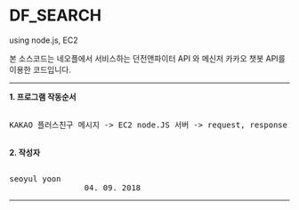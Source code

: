 # DF_SEARCH
using node.js, EC2

본 소스코드는 네오플에서 서비스하는 던전앤파이터 API 와 메신저 카카오 챗봇 API를 이용한 코드입니다.
</br> 
***
<b>1. 프로그램 작동순서</b>
<pre> 
KAKAO 플러스친구 메시지 -> EC2 node.JS 서버 -> request, response -> 카카오 서버

</pre>


<b>2. 작성자</b>
<pre> 
seoyul yoon
                04. 09. 2018
</pre>
***
